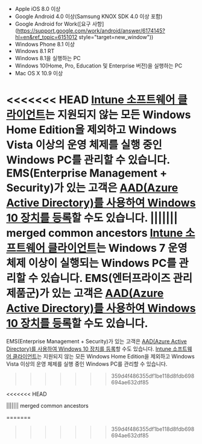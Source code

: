 
  - Apple iOS 8.0 이상
  - Google Android 4.0 이상(Samsung KNOX SDK 4.0 이상 포함)
  - Google Android for Work([요구 사항](https://support.google.com/work/android/answer/6174145?hl=en&ref_topic=6151012 style="target=new_window"))
  - Windows Phone 8.1 이상
  - Windows 8.1 RT
  - Windows 8.1을 실행하는 PC
  - Windows 10(Home, Pro, Education 및 Enterprise 버전)을 실행하는 PC
  - Mac OS X 10.9 이상

<<<<<<< HEAD
[Intune 소프트웨어 클라이언트](/intune/deploy-use/manage-windows-pcs-with-microsoft-intune)는 지원되지 않는 모든 Windows Home Edition을 제외하고 Windows Vista 이상의 운영 체제를 실행 중인 Windows PC를 관리할 수 있습니다.  EMS(Enterprise Management + Security)가 있는 고객은 [AAD(Azure Active Directory)를 사용하여 Windows 10 장치를 등록](set-up-windows-device-management-with-microsoft-intune.md#azure-active-directory-enrollment)할 수도 있습니다.
||||||| merged common ancestors
[Intune 소프트웨어 클라이언트](/intune/deploy-use/manage-windows-pcs-with-microsoft-intune)는 Windows 7 운영 체제 이상이 실행되는 Windows PC를 관리할 수 있습니다. EMS(엔터프라이즈 관리 제품군)가 있는 고객은 [AAD(Azure Active Directory)를 사용하여 Windows 10 장치를 등록](https://docs.microsoft.com/active-directory/active-directory-azureadjoin-windows10-devices-overview)할 수도 있습니다.
=======
EMS(Enterprise Management + Security)가 있는 고객은 [AAD(Azure Active Directory)를 사용하여 Windows 10 장치를 등록](/intune/deploy-use/set-up-windows-device-management-with-microsoft-intune#azure-active-directory-enrollment)할 수도 있습니다. [Intune 소프트웨어 클라이언트](/intune/deploy-use/manage-windows-pcs-with-microsoft-intune)는 지원되지 않는 모든 Windows Home Edition을 제외하고 Windows Vista 이상의 운영 체제를 실행 중인 Windows PC를 관리할 수 있습니다.  
>>>>>>> 359d4f486355df1be118d8fdb698694ae632df85


<<<<<<< HEAD
<!--HONumber=Sep16_HO2-->
||||||| merged common ancestors
<!--HONumber=Sep16_HO1-->
=======
<!--HONumber=Oct16_HO3-->
>>>>>>> 359d4f486355df1be118d8fdb698694ae632df85


